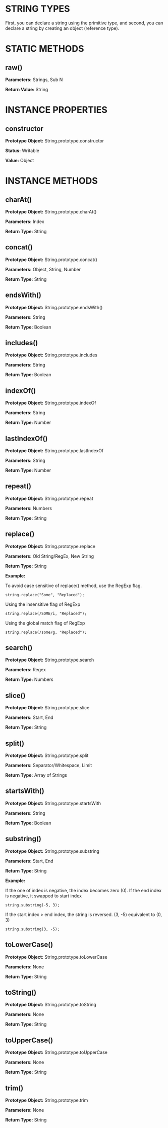 # STRING TYPES

First, you can declare a string using the primitive type, and second, you can declare a string by creating an object (reference type).


# STATIC METHODS

## raw()

**Parameters:** Strings, Sub N

**Return Value:** String


# INSTANCE PROPERTIES

## constructor

**Prototype Object:** String.prototype.constructor

**Status:** Writable

**Value:** Object


# INSTANCE METHODS

## charAt()

**Prototype Object:** String.prototype.charAt()

**Parameters:** Index

**Return Type:** String


## concat()

**Prototype Object:**  String.prototype.concat()

**Parameters:** Object, String, Number

**Return Type:** String


## endsWith()

**Prototype Object:** String.prototype.endsWith()

**Parameters:** String

**Return Type:** Boolean 


## includes()

**Prototype Object:** String.prototype.includes

**Parameters:** String

**Return Type:** Boolean


## indexOf()

**Prototype Object:** String.prototype.indexOf

**Parameters:** String

**Return Type:** Number


## lastIndexOf()

**Prototype Object:** String.prototype.lastIndexOf

**Parameters:** String

**Return Type:** Number


## repeat()

**Prototype Object:** String.prototype.repeat

**Parameters:** Numbers

**Return Type:** String


## replace()

**Prototype Object:** String.prototype.replace

**Parameters:** Old String/RegEx, New String

**Return Type:** String

**Example:**

To avoid case sensitive of replace() method, use the RegExp flag.

`string.replace("Some", "Replaced");`

Using the insensitive flag of RegExp

`string.replace(/SOME/i, "Replaced");`

Using the global match flag of RegExp

`string.replace(/some/g, "Replaced");`

## search()

**Prototype Object:** String.prototype.search

**Parameters:** Regex

**Return Type:** Numbers

## slice()

**Prototype Object:** String.prototype.slice

**Parameters:** Start, End

**Return Type:** String

## split()

**Prototype Object:** String.prototype.split

**Parameters:** Separator/Whitespace, Limit

**Return Type:** Array of Strings

## startsWith()

**Prototype Object:** String.prototype.startsWith

**Parameters:** String

**Return Type:** Boolean 

## substring()

**Prototype Object:** String.prototype.substring

**Parameters:** Start, End

**Return Type:** String

**Example:**

If the one of index is negative, the index becomes zero (0). If the end index is negative, it swapped to start index

`string.substring(-5, 3);`

If the start index > end index, the string is reversed. (3, -5) equivalent to (0, 3)

`string.substring(3, -5);`

## toLowerCase()	

**Prototype Object:** String.prototype.toLowerCase

**Parameters:** None

**Return Type:** String

## toString()

**Prototype Object:** String.prototype.toString

**Parameters:** None

**Return Type:** String

## toUpperCase()

**Prototype Object:** String.prototype.toUpperCase

**Parameters:** None

**Return Type:** String

## trim()

**Prototype Object:** String.prototype.trim

**Parameters:** None

**Return Type:** String